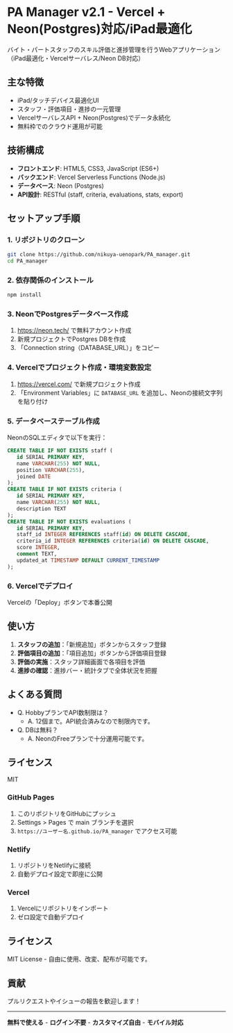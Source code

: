 # PA Manager v2.1 - Vercel + Neon(Postgres)対応/iPad最適化

バイト・パートスタッフのスキル評価と進捗管理を行うWebアプリケーション（iPad最適化・Vercelサーバレス/Neon DB対応）

## 主な特徴

- iPad/タッチデバイス最適化UI
- スタッフ・評価項目・進捗の一元管理
- VercelサーバレスAPI + Neon(Postgres)でデータ永続化
- 無料枠でのクラウド運用が可能

## 技術構成

- **フロントエンド**: HTML5, CSS3, JavaScript (ES6+)
- **バックエンド**: Vercel Serverless Functions (Node.js)
- **データベース**: Neon (Postgres)
- **API設計**: RESTful (staff, criteria, evaluations, stats, export)

## セットアップ手順

### 1. リポジトリのクローン
```bash
git clone https://github.com/nikuya-uenopark/PA_manager.git
cd PA_manager
```

### 2. 依存関係のインストール
```bash
npm install
```

### 3. NeonでPostgresデータベース作成
1. https://neon.tech/ で無料アカウント作成
2. 新規プロジェクトでPostgres DBを作成
3. 「Connection string（DATABASE_URL）」をコピー

### 4. Vercelでプロジェクト作成・環境変数設定
1. https://vercel.com/ で新規プロジェクト作成
2. 「Environment Variables」に `DATABASE_URL` を追加し、Neonの接続文字列を貼り付け

### 5. データベーステーブル作成
NeonのSQLエディタで以下を実行：
```sql
CREATE TABLE IF NOT EXISTS staff (
   id SERIAL PRIMARY KEY,
   name VARCHAR(255) NOT NULL,
   position VARCHAR(255),
   joined DATE
);
CREATE TABLE IF NOT EXISTS criteria (
   id SERIAL PRIMARY KEY,
   name VARCHAR(255) NOT NULL,
   description TEXT
);
CREATE TABLE IF NOT EXISTS evaluations (
   id SERIAL PRIMARY KEY,
   staff_id INTEGER REFERENCES staff(id) ON DELETE CASCADE,
   criteria_id INTEGER REFERENCES criteria(id) ON DELETE CASCADE,
   score INTEGER,
   comment TEXT,
   updated_at TIMESTAMP DEFAULT CURRENT_TIMESTAMP
);
```

### 6. Vercelでデプロイ
Vercelの「Deploy」ボタンで本番公開

## 使い方

1. **スタッフの追加**：「新規追加」ボタンからスタッフ登録
2. **評価項目の追加**：「項目追加」ボタンから評価項目登録
3. **評価の実施**：スタッフ詳細画面で各項目を評価
4. **進捗の確認**：進捗バー・統計タブで全体状況を把握

## よくある質問

- Q. HobbyプランでAPI数制限は？
   - A. 12個まで。API統合済みなので制限内です。
- Q. DBは無料？
   - A. NeonのFreeプランで十分運用可能です。

## ライセンス
MIT
### GitHub Pages
1. このリポジトリをGitHubにプッシュ
2. Settings > Pages で main ブランチを選択
3. `https://ユーザー名.github.io/PA_manager` でアクセス可能

### Netlify
1. リポジトリをNetlifyに接続
2. 自動デプロイ設定で即座に公開

### Vercel
1. Vercelにリポジトリをインポート
2. ゼロ設定で自動デプロイ

## ライセンス

MIT License - 自由に使用、改変、配布が可能です。

## 貢献

プルリクエストやイシューの報告を歓迎します！

---

**無料で使える** - **ログイン不要** - **カスタマイズ自由** - **モバイル対応**
